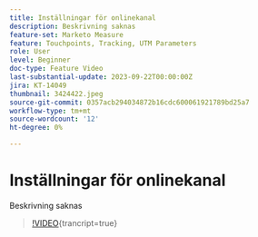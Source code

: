 ```yaml
---
title: Inställningar för onlinekanal
description: Beskrivning saknas
feature-set: Marketo Measure
feature: Touchpoints, Tracking, UTM Parameters
role: User
level: Beginner
doc-type: Feature Video
last-substantial-update: 2023-09-22T00:00:00Z
jira: KT-14049
thumbnail: 3424422.jpeg
source-git-commit: 0357acb294034872b16cdc600061921789bd25a7
workflow-type: tm+mt
source-wordcount: '12'
ht-degree: 0%

---
```



# Inställningar för onlinekanal

Beskrivning saknas

>[!VIDEO](https://video.tv.adobe.com/v/3424422/?learn=on){trancript=true}
